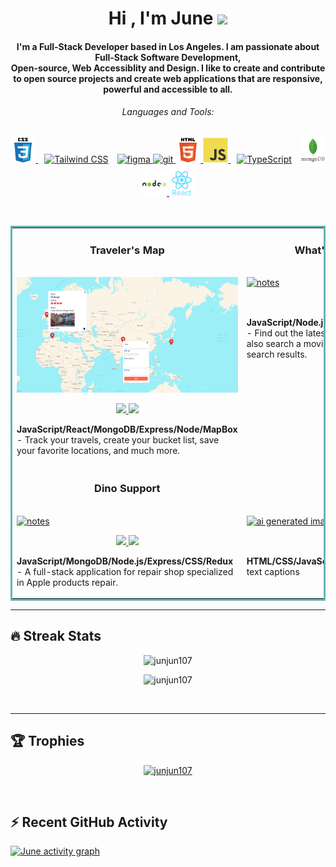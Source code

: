 <h1 align="center">Hi , I'm June <img src="https://media.giphy.com/media/hvRJCLFzcasrR4ia7z/giphy.gif" width="35"></h1>
<!-- <p align="center">
  <a href="https://github.com/jarrodmjack"><img src="https://readme-typing-svg.herokuapp.com?lines=Front+End+Developer;JavaScript%20|%20Angular%20|%20React%20Enthusiast;Always%20learning%20new%20things&center=true&width=500&height=50"></a>
</p> -->


<h4 align="center">
I'm a Full-Stack Developer based in Los Angeles. I am passionate about Full-Stack Software Development, <br />Open-source, Web Accessiblity and Design. I like to create and contribute to open source projects and create web applications that are responsive, powerful and accessible to all.

<!--     JUNE EDIT THIS BELOW ****************************************************

<!-- ![Anurag's GitHub stats](https://github-readme-stats.vercel.app/api?username=junjun107&show_icons=true&theme=radical)
[![Top Langs](https://github-readme-stats.vercel.app/api/top-langs/?username=junjun107)](https://github.com/anuraghazra/github-readme-stats) -->


<h6 align="center">Languages and Tools:</h6>
<p align="center"> <a href="https://www.w3schools.com/css/" target="_blank" rel="noreferrer"> <img src="https://raw.githubusercontent.com/devicons/devicon/master/icons/css3/css3-original-wordmark.svg" alt="css3" width="40" height="40"/> </a><a href="https://www.tailwindcss.com/" target="_blank"><img style="margin: 10px" src="https://profilinator.rishav.dev/skills-assets/tailwindcss.svg" alt="Tailwind CSS" height="40" /></a>  <a href="https://www.figma.com/" target="_blank" rel="noreferrer"> <img src="https://www.vectorlogo.zone/logos/figma/figma-icon.svg" alt="figma" width="40" height="40"/> </a> <a href="https://git-scm.com/" target="_blank" rel="noreferrer"> <img src="https://www.vectorlogo.zone/logos/git-scm/git-scm-icon.svg" alt="git" width="40" height="40"/> </a> <a href="https://www.w3.org/html/" target="_blank" rel="noreferrer"> <img src="https://raw.githubusercontent.com/devicons/devicon/master/icons/html5/html5-original-wordmark.svg" alt="html5" width="40" height="40"/> </a> <a href="https://developer.mozilla.org/en-US/docs/Web/JavaScript" target="_blank" rel="noreferrer"> <img src="https://raw.githubusercontent.com/devicons/devicon/master/icons/javascript/javascript-original.svg" alt="javascript" width="40" height="40"/> </a><a href="https://www.typescriptlang.org/" target="_blank"><img style="margin: 10px" src="https://profilinator.rishav.dev/skills-assets/typescript-original.svg" alt="TypeScript" height="40" /></a>  <a href="https://www.mongodb.com/" target="_blank" rel="noreferrer"> <img src="https://raw.githubusercontent.com/devicons/devicon/master/icons/mongodb/mongodb-original-wordmark.svg" alt="mongodb" width="40" height="40"/> </a> <a href="https://nodejs.org" target="_blank" rel="noreferrer"> <img src="https://raw.githubusercontent.com/devicons/devicon/master/icons/nodejs/nodejs-original-wordmark.svg" alt="nodejs" width="40" height="40"/> </a> <a href="https://reactjs.org/" target="_blank" rel="noreferrer"> <img src="https://raw.githubusercontent.com/devicons/devicon/master/icons/react/react-original-wordmark.svg" alt="react" width="40" height="40"/> </a> </a> </p>

<br>

<table bordercolor="#66b2b2">
  <tr>
    <td width="50%" valign="top">
      <h3 align="center">Traveler's Map</h3>
        <br />
        <a target="_blank" href="">
            <img src="https://github.com/junjun107/fullstack_travel_blog/blob/master/client/src/asset/travel_log.png?raw=true"/>
        </a>
        <br />
        <p align="center">
          
  <a href="https://github.com/junjun107/fullstack_travel_blog">
    <img src="https://img.shields.io/static/v1?label=|&message=REPO&color=23555f&style=plastic&logo=github&logo-color=white"/>
  </a>  
  <a href="" target="_blank">
    <img src="https://img.shields.io/static/v1?label=|&message=WEBSITE&color=cdf998&style=plastic&logo=wordpress&logo-color=white"/>
  </a>
      </p>
        <p><strong>JavaScript/React/MongoDB/Express/Node/MapBox</strong> - Track your travels, create your bucket list, save your favorite locations, and much more. </p>
    </td>
<!-- 	  2nd -->
    <td width="50%" valign="top">
      <h3 align="center">What's Popular Now Movie DB </h3>
        <br />
        <a target="_blank" href="https://relaxed-jackson-4661d8.netlify.app/">
            <img src="https://res.cloudinary.com/dhhiphscp/image/upload/v1670700129/portfolio/Movie_App_Mozilla_Firefox_vwre7n.png" alt="notes"/>
        </a>
        <br />
        <p align="center">
          
  <a href="https://github.com/junjun107/React-context-movie-app" target="_blank">
    <img src="https://img.shields.io/static/v1?label=|&message=REPO&color=23555f&style=plastic&logo=github&logo-color=white"/>
  </a>  
  <a href="https://relaxed-jackson-4661d8.netlify.app/" target="_blank">
    <img src="https://img.shields.io/static/v1?label=|&message=WEBSITE&color=cdf998&style=plastic&logo=wordpress&logo-color=white"/>
  </a>
      </p>
        <p><strong>JavaScript/Node.js/Express/SCSS/Bootstrap/React/TMDB</strong> - Find out the latest popular movies and shows. User can also search a movie or shows and view the details of the search results. </p>
    </td>
  </tr>
  <tr>
<!-- 	  3rd -->
   <td width="50%" valign="top">
      <h3 align="center">Dino Support</h3>
        <br />
        <a target="_blank" href="https://drab-pear-moth-wrap.cyclic.app/">
            <img src="https://res.cloudinary.com/dhhiphscp/image/upload/v1670283022/dino_support_tggjir.png" alt="notes"/>
        </a>
        <br />
        <p align="center">
          
  <a href="https://github.com/junjun107/Dino-Support" target="_blank">
    <img src="https://img.shields.io/static/v1?label=|&message=REPO&color=23555f&style=plastic&logo=github&logo-color=white"/>
  </a>  
  <a href="https://drab-pear-moth-wrap.cyclic.app/" target="_blank">
    <img src="https://img.shields.io/static/v1?label=|&message=WEBSITE&color=cdf998&style=plastic&logo=wordpress&logo-color=white"/>
  </a>
      </p>
        <p><strong>JavaScript/MongoDB/Node.js/Express/CSS/Redux</strong> - A full-stack application for repair shop specialized in Apple products repair. </p>
    </td>
<!-- ----4th---- -->
   <td width="50%" valign="top">
      <h3 align="center">Aqua Advisor</h3>
        <br />
      <a target="_blank" href="https://zany-tan-brown-bear-tam.cyclic.app">
            <img src="https://res.cloudinary.com/dhhiphscp/image/upload/v1670635876/portfolio/2022-12-08_22_56_39-Window_yagfdo.png" width="100%"  alt="ai generated image"/>
        </a>
        <br />
        <p align="center">
          
  <a href="https://github.com/junjun107/funky-image-generator" target="_blank">
    <img src="https://img.shields.io/static/v1?label=|&message=REPO&color=23555f&style=plastic&logo=github&logo-color=white"/>
  </a>
  <a href="https://zany-tan-brown-bear-tam.cyclic.app" target="_blank">
    <img src="https://img.shields.io/static/v1?label=|&message=WEBSITE&color=cdf998&style=plastic&logo=wordpress&logo-color=white"/>
  </a>
      </p>
        <p><strong>HTML/CSS/JavaScript</strong> - A Website to creates images from text captions </p>
    </td> 
  </tr>
	
</table>


<hr/>

## 🔥 Streak Stats
<p align="center"><img src="https://github-readme-streak-stats.herokuapp.com/?user=junjun107&theme=algolia" alt="junjun107" /></p>
<p align="center"><img src="https://github-readme-stats.vercel.app/api/top-langs/?username=junjun107&theme=algolia&layout=compact" alt="junjun107" /></p>

<br>
<hr/>


## 🏆 Trophies
<p align="center"> <a href="https://github.com/junjun107"><img
      src="https://github-profile-trophy.vercel.app/?username=junjun107&row=1&column=3&theme=algolia" alt="junjun107" /></a>  </p>
   


<br>
<!-- <hr/> -->

## ⚡ Recent GitHub Activity
<a href="https://github.com/junjun107"><img alt="June activity graph" src="https://activity-graph.herokuapp.com/graph?username=junjun107&custom_title=June's%20Contribution%20Graph&theme=react-dark" /></a>


<!--
<hr/>




